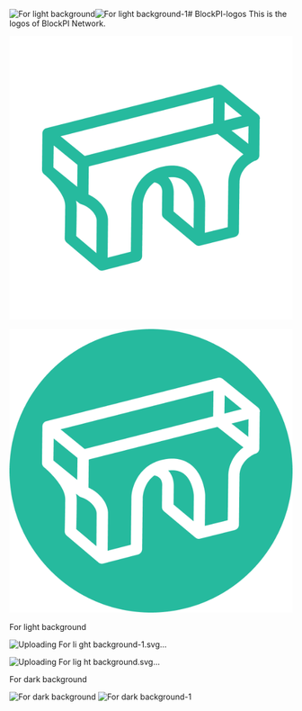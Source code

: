 ![For light background](https://github.com/user-attachments/assets/b8e50c7d-e404-429c-9fbf-a4996a679275)![For light background-1](https://github.com/user-attachments/assets/876513b7-1a21-4c82-a128-81010bae43a5)# BlockPI-logos
This is the logos of BlockPI Network. 

![BlockPI logo](https://github.com/BlockPILabs/BlockPI-logos/blob/main/logokit/Graphic-01.png)

![BlockPI logo](https://github.com/BlockPILabs/BlockPI-logos/blob/main/logokit/Graphic-02.png)


For light background

![Uploading For li<svg width="2104" height="312" viewBox="0 0 2104 312" fill="none" xmlns="http://www.w3.org/2000/svg">
<path d="M363.721 57.8599C363.715 57.4305 363.657 57.0011 363.589 56.5673C363.551 56.3168 363.536 56.0618 363.478 55.8158C363.466 55.7622 363.466 55.7085 363.455 55.6548C363.343 55.2165 363.169 54.8162 363.001 54.4091C362.934 54.2459 362.896 54.0714 362.82 53.9104C362.527 53.2909 362.171 52.7162 361.764 52.1884C361.693 52.0944 361.599 52.0184 361.523 51.9267C361.167 51.5018 360.787 51.1015 360.366 50.7481C360.319 50.7079 360.286 50.6542 360.236 50.6162L301.747 3.06104C301.651 2.985 301.535 2.94922 301.439 2.87542C300.917 2.48405 300.363 2.14858 299.772 1.87127C299.598 1.78852 299.432 1.69683 299.253 1.62526C298.535 1.339 297.788 1.13102 297.012 1.0259C296.875 1.00801 296.741 1.01696 296.605 1.00354C295.961 0.945393 295.31 0.956575 294.65 1.03485C294.422 1.06169 294.198 1.093 293.972 1.13549C293.789 1.17127 293.605 1.17127 293.42 1.21824L8.61763 73.3046C8.0875 73.4388 7.59316 73.6378 7.10776 73.8525C7.04513 73.8793 6.97579 73.8816 6.91539 73.9107C6.90197 73.9174 6.89079 73.9286 6.87737 73.9353C6.14368 74.2841 5.48828 74.7359 4.87986 75.2413C4.72552 75.371 4.5846 75.5097 4.4392 75.6484C3.96723 76.0956 3.54447 76.5854 3.17539 77.1154C3.08591 77.2429 2.98302 77.357 2.90025 77.4912C2.49091 78.1464 2.17104 78.8509 1.92946 79.5889C1.87354 79.7589 1.84223 79.9356 1.79749 80.11C1.63196 80.7384 1.53354 81.3803 1.49999 82.0423C1.49328 82.1675 1.44407 82.2816 1.44407 82.409L0.746171 143.264C0.743934 143.436 0.790908 143.6 0.797619 143.77C0.813276 144.148 0.851303 144.521 0.911698 144.894C0.960908 145.194 1.01459 145.489 1.09288 145.782C1.18459 146.127 1.30538 146.46 1.43512 146.795C1.54696 147.082 1.64986 147.368 1.7863 147.643C1.94736 147.963 2.15315 148.26 2.35223 148.564C2.52223 148.822 2.66986 149.09 2.86446 149.329C3.09039 149.609 3.36775 149.853 3.62723 150.11C3.83973 150.318 4.01868 150.557 4.25355 150.747L4.90447 151.277C15.3304 159.885 40.1974 184.678 39.4816 204.457C39.5197 224.312 38.6361 256.599 38.6249 256.925C38.5444 259.81 39.7814 262.575 41.9847 264.44L94.4007 308.826C94.4566 308.873 94.5192 308.904 94.5751 308.951C94.8346 309.161 95.1098 309.345 95.3916 309.524C95.5705 309.64 95.7428 309.765 95.9262 309.868C96.2237 310.034 96.5369 310.166 96.85 310.297C97.029 310.374 97.2012 310.465 97.3824 310.53C97.7761 310.669 98.1809 310.765 98.5925 310.852C98.7044 310.874 98.8117 310.917 98.9236 310.935C99.4515 311.027 99.9906 311.078 100.536 311.078C100.55 311.078 100.563 311.073 100.577 311.073C101.308 311.071 102.037 310.966 102.758 310.794C102.816 310.781 102.874 310.787 102.932 310.772L160.611 295.812C164.763 294.737 167.68 291.011 167.729 286.721L168.722 200.259C168.881 197.859 170.773 176.772 188.022 164.206C201.689 166.621 201.517 178.955 201.116 182.71C201.071 183.063 201.049 183.417 201.045 183.772L200.671 216.39C200.64 219.246 201.892 221.966 204.084 223.797L256.257 267.336C256.377 267.437 256.514 267.508 256.639 267.602C256.847 267.759 257.055 267.904 257.277 268.045C257.554 268.219 257.84 268.376 258.131 268.521C258.364 268.638 258.594 268.749 258.836 268.848C259.158 268.975 259.487 269.074 259.82 269.165C260.053 269.23 260.278 269.304 260.516 269.351C260.961 269.438 261.413 269.481 261.869 269.503C261.994 269.508 262.113 269.543 262.24 269.543C262.278 269.543 262.314 269.543 262.352 269.543C263.088 269.543 263.795 269.44 264.482 269.282C264.537 269.27 264.593 269.275 264.649 269.262L321.841 255.004C326.035 253.958 328.997 250.214 329.046 245.891L329.996 163.202C330.001 163.085 330.003 162.967 330.005 162.846C330.021 160.469 330.961 139.735 355.566 128.126C356.27 127.972 356.966 127.741 357.637 127.421C360.905 125.858 363.001 122.577 363.044 118.954L363.742 58.097C363.746 58.0187 363.721 57.9427 363.721 57.8599ZM71.7325 119.69L31.6325 87.0854L286.103 22.6789L285.611 65.5577L71.7325 119.69ZM19.8108 138.894L20.2291 102.313L59.8794 134.556L59.4589 171.134L19.8108 138.894ZM305.031 30.229L333.555 53.4206L304.682 60.7292L305.031 30.229ZM344.592 70.2362L344.259 99.4215L316.318 77.3905L344.592 70.2362ZM57.5084 194.046L62.7426 198.302C62.7873 198.34 62.8388 198.363 62.8857 198.401C63.0759 198.551 63.2861 198.674 63.4897 198.81C63.7827 199.005 64.0758 199.195 64.3867 199.356C64.5947 199.463 64.8094 199.552 65.0286 199.644C65.3754 199.792 65.7265 199.921 66.0867 200.027C66.2075 200.06 66.3126 200.12 66.4334 200.152C75.1437 202.33 90.9761 213.136 91.7657 226.969L91.24 281.237L57.7544 252.882C57.9982 243.171 58.5261 220.13 58.4926 204.788C58.6223 201.187 58.2465 197.598 57.5084 194.046ZM212.701 157.606C212.124 156.868 211.5 156.175 210.862 155.497C210.898 155.493 210.925 155.484 210.96 155.479C222.23 153.992 231.043 156.063 237.923 161.808C251.573 173.205 253.407 195.572 253.559 197.862L253.076 239.922L219.736 212.094L220.053 184.425C220.355 181.16 220.946 168.162 212.701 157.606ZM311.001 162.332C310.997 162.455 310.992 162.578 310.99 162.701L310.122 238.334L271.997 247.839L272.572 197.757C272.574 197.587 272.57 197.417 272.563 197.247C272.507 195.927 270.962 164.729 250.213 147.303C239.163 138.024 225.111 134.435 208.471 136.633C164.369 142.457 150.765 180.241 149.731 199.407C149.727 199.544 149.72 199.675 149.718 199.81L148.805 279.236L110.175 289.255L110.779 226.864C110.781 226.691 110.777 226.519 110.77 226.345C109.857 205.958 92.855 190.743 78.3245 184.291L78.8613 137.49L293.077 83.2701L336.336 117.378C312.882 134.005 311.111 157.846 311.001 162.332Z" fill="#26BA9E"/>
<path d="M449.994 236.522V76.2225H508.389C516.862 76.2225 524.495 77.9781 531.289 81.4895C538.159 84.9245 543.579 89.8861 547.548 96.3744C551.594 102.786 553.616 110.382 553.616 119.16C553.616 123.053 553.044 126.984 551.899 130.953C550.754 134.923 548.998 138.51 546.632 141.716C544.266 144.846 541.212 147.174 537.472 148.701C542.434 149.922 546.479 152.136 549.609 155.342C552.739 158.548 555.181 162.326 556.937 166.677C558.693 170.952 559.876 175.341 560.486 179.845C561.173 184.272 561.517 188.394 561.517 192.211C561.517 200.684 559.418 208.241 555.219 214.882C551.021 221.523 545.372 226.79 538.273 230.683C531.251 234.576 523.465 236.522 514.915 236.522H449.994ZM477.932 212.592H512.053C516.633 212.592 520.755 211.485 524.419 209.271C528.083 207.058 531.022 204.004 533.235 200.111C535.449 196.218 536.556 191.791 536.556 186.829C536.556 182.555 535.449 178.509 533.235 174.692C531.022 170.876 528.083 167.784 524.419 165.418C520.755 163.052 516.633 161.868 512.053 161.868H477.932V212.592ZM477.932 138.281H505.183C510.832 138.281 515.641 136.526 519.61 133.014C523.656 129.503 525.678 124.847 525.678 119.045C525.678 112.862 523.656 108.206 519.61 105.076C515.641 101.87 510.832 100.267 505.183 100.267H477.932V138.281ZM579.925 236.522V64.7724H607.863V236.522H579.925ZM683.976 239.499C673.442 239.499 663.824 236.79 655.122 231.37C646.497 225.95 639.589 218.699 634.398 209.615C629.284 200.455 626.726 190.341 626.726 179.272C626.726 170.876 628.215 163.052 631.192 155.8C634.169 148.472 638.253 142.06 643.443 136.564C648.71 130.992 654.817 126.641 661.763 123.511C668.71 120.381 676.114 118.816 683.976 118.816C694.51 118.816 704.09 121.526 712.716 126.946C721.418 132.366 728.326 139.655 733.44 148.815C738.631 157.975 741.226 168.128 741.226 179.272C741.226 187.593 739.738 195.379 736.761 202.63C733.784 209.882 729.662 216.294 724.395 221.866C719.204 227.362 713.136 231.675 706.189 234.805C699.319 237.935 691.915 239.499 683.976 239.499ZM683.976 211.561C689.549 211.561 694.549 210.073 698.976 207.096C703.403 204.119 706.876 200.188 709.395 195.302C711.991 190.417 713.288 185.074 713.288 179.272C713.288 173.318 711.953 167.899 709.281 163.013C706.686 158.052 703.136 154.121 698.632 151.22C694.205 148.243 689.32 146.754 683.976 146.754C678.48 146.754 673.519 148.243 669.091 151.22C664.664 154.197 661.153 158.166 658.557 163.128C655.962 168.09 654.664 173.471 654.664 179.272C654.664 185.303 656 190.761 658.672 195.646C661.344 200.531 664.893 204.424 669.32 207.325C673.824 210.149 678.709 211.561 683.976 211.561ZM830.492 202.058L855.682 215.683C850.415 222.859 843.812 228.622 835.873 232.973C827.935 237.324 819.271 239.499 809.882 239.499C799.348 239.499 789.73 236.79 781.028 231.37C772.402 225.95 765.494 218.699 760.303 209.615C755.189 200.455 752.632 190.341 752.632 179.272C752.632 170.876 754.12 163.052 757.097 155.8C760.074 148.472 764.158 142.06 769.349 136.564C774.616 130.992 780.722 126.641 787.669 123.511C794.615 120.381 802.019 118.816 809.882 118.816C819.271 118.816 827.935 120.992 835.873 125.343C843.812 129.694 850.415 135.533 855.682 142.861L830.492 156.372C827.82 153.319 824.652 150.953 820.988 149.273C817.401 147.594 813.698 146.754 809.882 146.754C804.386 146.754 799.424 148.281 794.997 151.334C790.569 154.311 787.058 158.281 784.463 163.242C781.867 168.128 780.57 173.471 780.57 179.272C780.57 184.997 781.867 190.341 784.463 195.302C787.058 200.188 790.569 204.119 794.997 207.096C799.424 210.073 804.386 211.561 809.882 211.561C813.851 211.561 817.63 210.722 821.217 209.042C824.805 207.287 827.896 204.959 830.492 202.058ZM974.908 236.522H942.734L916.628 191.524L900.598 210.645V236.522H872.66V64.7724H900.598V167.25L938.497 122.022H975.023L935.749 168.853L974.908 236.522ZM995.211 236.522V76.2225H1052.46C1061.16 76.2225 1069.03 78.398 1076.05 82.749C1083.15 87.1 1088.76 92.9395 1092.88 100.267C1097 107.595 1099.06 115.649 1099.06 124.427C1099.06 133.434 1096.92 141.602 1092.65 148.93C1088.45 156.182 1082.8 161.983 1075.7 166.334C1068.61 170.609 1060.86 172.746 1052.46 172.746H1023.15V236.522H995.211ZM1023.15 144.808H1049.48C1053.45 144.808 1057.08 143.816 1060.36 141.831C1063.64 139.846 1066.24 137.175 1068.15 133.816C1070.13 130.457 1071.12 126.717 1071.12 122.595C1071.12 118.397 1070.13 114.618 1068.15 111.259C1066.24 107.901 1063.64 105.229 1060.36 103.244C1057.08 101.26 1053.45 100.267 1049.48 100.267H1023.15V144.808ZM1123.43 236.522V76.2225H1151.37V236.522H1123.43ZM1237.41 236.522V76.2225H1267.63L1335.3 186.028V76.2225H1363.24V236.522H1333.13L1265.34 126.717V236.522H1237.41ZM1439.41 239.499C1428.87 239.499 1419.26 236.79 1410.55 231.37C1401.93 225.95 1395.02 218.66 1389.83 209.5C1384.72 200.34 1382.16 190.226 1382.16 179.158C1382.16 170.838 1383.65 163.052 1386.62 155.8C1389.6 148.472 1393.68 142.06 1398.88 136.564C1404.14 130.992 1410.25 126.641 1417.2 123.511C1424.14 120.381 1431.55 118.816 1439.41 118.816C1448.34 118.816 1456.51 120.725 1463.91 124.541C1471.39 128.282 1477.73 133.434 1482.92 139.999C1488.11 146.564 1491.89 154.044 1494.25 162.441C1496.62 170.838 1497.15 179.616 1495.86 188.776H1412.16C1413.23 193.051 1414.98 196.905 1417.42 200.34C1419.87 203.699 1422.96 206.409 1426.7 208.47C1430.44 210.455 1434.68 211.485 1439.41 211.561C1444.29 211.638 1448.72 210.493 1452.69 208.126C1456.74 205.684 1460.09 202.401 1462.77 198.279L1491.28 204.92C1486.62 215.073 1479.67 223.393 1470.44 229.881C1461.2 236.293 1450.86 239.499 1439.41 239.499ZM1411.24 167.822H1467.58C1466.74 163.242 1464.94 159.12 1462.19 155.456C1459.52 151.716 1456.2 148.739 1452.23 146.525C1448.26 144.312 1443.99 143.205 1439.41 143.205C1434.83 143.205 1430.59 144.312 1426.7 146.525C1422.81 148.663 1419.49 151.602 1416.74 155.342C1414.07 159.006 1412.23 163.166 1411.24 167.822ZM1575.86 149.96H1553.65V236.522H1525.71V149.96H1508.76V122.022H1525.71V86.0695H1553.65V122.022H1575.86V149.96ZM1655.64 236.522H1627.93L1589.69 122.022H1617.05L1641.9 196.104L1666.63 122.022H1694.23L1718.96 196.104L1743.81 122.022H1771.17L1732.93 236.522H1705.22L1680.37 162.097L1655.64 236.522ZM1834.12 239.499C1823.59 239.499 1813.97 236.79 1805.27 231.37C1796.64 225.95 1789.73 218.699 1784.54 209.615C1779.43 200.455 1776.87 190.341 1776.87 179.272C1776.87 170.876 1778.36 163.052 1781.34 155.8C1784.31 148.472 1788.4 142.06 1793.59 136.564C1798.85 130.992 1804.96 126.641 1811.91 123.511C1818.85 120.381 1826.26 118.816 1834.12 118.816C1844.65 118.816 1854.23 121.526 1862.86 126.946C1871.56 132.366 1878.47 139.655 1883.58 148.815C1888.77 157.975 1891.37 168.128 1891.37 179.272C1891.37 187.593 1889.88 195.379 1886.9 202.63C1883.93 209.882 1879.81 216.294 1874.54 221.866C1869.35 227.362 1863.28 231.675 1856.33 234.805C1849.46 237.935 1842.06 239.499 1834.12 239.499ZM1834.12 211.561C1839.69 211.561 1844.69 210.073 1849.12 207.096C1853.55 204.119 1857.02 200.188 1859.54 195.302C1862.13 190.417 1863.43 185.074 1863.43 179.272C1863.43 173.318 1862.1 167.899 1859.42 163.013C1856.83 158.052 1853.28 154.121 1848.78 151.22C1844.35 148.243 1839.46 146.754 1834.12 146.754C1828.62 146.754 1823.66 148.243 1819.24 151.22C1814.81 154.197 1811.3 158.166 1808.7 163.128C1806.11 168.09 1804.81 173.471 1804.81 179.272C1804.81 185.303 1806.14 190.761 1808.82 195.646C1811.49 200.531 1815.04 204.424 1819.46 207.325C1823.97 210.149 1828.85 211.561 1834.12 211.561ZM1909.31 236.522L1909.2 122.022H1937.14L1937.25 132.213C1941.14 128.091 1945.8 124.847 1951.22 122.48C1956.64 120.038 1962.48 118.816 1968.74 118.816C1972.94 118.816 1977.13 119.427 1981.33 120.648L1970.34 148.815C1967.44 147.67 1964.54 147.098 1961.64 147.098C1957.14 147.098 1953.01 148.205 1949.27 150.418C1945.61 152.556 1942.67 155.495 1940.46 159.235C1938.32 162.899 1937.25 166.983 1937.25 171.486V236.522H1909.31ZM2096.43 236.522H2064.25L2038.15 191.524L2022.12 210.645V236.522H1994.18V64.7724H2022.12V167.25L2060.02 122.022H2096.54L2057.27 168.853L2096.43 236.522Z" fill="black"/>
</svg>
ght background-1.svg…]()


![Uploading For lig<svg width="1170" height="311" viewBox="0 0 1170 311" fill="none" xmlns="http://www.w3.org/2000/svg">
<path d="M363.721 56.9043C363.715 56.475 363.657 56.0456 363.589 55.6117C363.551 55.3612 363.536 55.1063 363.478 54.8603C363.466 54.8066 363.466 54.7529 363.455 54.6992C363.343 54.2609 363.169 53.8606 363.001 53.4536C362.934 53.2903 362.896 53.1159 362.82 52.9548C362.527 52.3354 362.171 51.7606 361.764 51.2328C361.693 51.1389 361.599 51.0628 361.523 50.9711C361.167 50.5462 360.787 50.1459 360.366 49.7925C360.319 49.7523 360.286 49.6986 360.236 49.6606L301.747 2.10547C301.651 2.02944 301.535 1.99365 301.439 1.91985C300.917 1.52848 300.363 1.19302 299.772 0.915702C299.598 0.832955 299.432 0.741262 299.253 0.669697C298.535 0.383436 297.788 0.175449 297.012 0.0703374C296.875 0.0524461 296.741 0.0613918 296.605 0.0479733C295.961 -0.0101735 295.31 0.00100859 294.65 0.0792831C294.422 0.10612 294.198 0.13743 293.972 0.179922C293.789 0.215704 293.605 0.215704 293.42 0.262669L8.61763 72.349C8.0875 72.4832 7.59316 72.6823 7.10776 72.8969C7.04513 72.9238 6.97579 72.926 6.91539 72.9551C6.90197 72.9618 6.89079 72.973 6.87737 72.9797C6.14368 73.3286 5.48828 73.7803 4.87986 74.2858C4.72552 74.4155 4.5846 74.5541 4.4392 74.6928C3.96723 75.1401 3.54447 75.6299 3.17539 76.1599C3.08591 76.2874 2.98302 76.4014 2.90025 76.5356C2.49091 77.1909 2.17104 77.8953 1.92946 78.6334C1.87354 78.8033 1.84223 78.98 1.79749 79.1544C1.63196 79.7829 1.53354 80.4247 1.49999 81.0867C1.49328 81.2119 1.44407 81.326 1.44407 81.4535L0.746171 142.309C0.743934 142.481 0.790908 142.644 0.797619 142.814C0.813276 143.192 0.851303 143.565 0.911698 143.939C0.960908 144.239 1.01459 144.534 1.09288 144.827C1.18459 145.171 1.30538 145.504 1.43512 145.84C1.54696 146.126 1.64986 146.412 1.7863 146.687C1.94736 147.007 2.15315 147.305 2.35223 147.609C2.52223 147.866 2.66986 148.134 2.86446 148.374C3.09039 148.653 3.36775 148.897 3.62723 149.154C3.83973 149.362 4.01868 149.602 4.25355 149.792L4.90447 150.322C15.3304 158.93 40.1974 183.722 39.4816 203.501C39.5197 223.356 38.6361 255.643 38.6249 255.97C38.5444 258.855 39.7814 261.619 41.9847 263.484L94.4007 307.87C94.4566 307.917 94.5192 307.949 94.5751 307.996C94.8346 308.206 95.1098 308.389 95.3916 308.568C95.5705 308.684 95.7428 308.81 95.9262 308.913C96.2237 309.078 96.5369 309.21 96.85 309.342C97.029 309.418 97.2012 309.51 97.3824 309.574C97.7761 309.713 98.1809 309.809 98.5925 309.897C98.7044 309.919 98.8117 309.961 98.9236 309.979C99.4515 310.071 99.9906 310.122 100.536 310.122C100.55 310.122 100.563 310.118 100.577 310.118C101.308 310.116 102.037 310.011 102.758 309.838C102.816 309.825 102.874 309.832 102.932 309.816L160.611 294.857C164.763 293.781 167.68 290.055 167.729 285.766L168.722 199.304C168.881 196.904 170.773 175.817 188.022 163.25C201.689 165.666 201.517 178 201.116 181.754C201.071 182.108 201.049 182.461 201.045 182.817L200.671 215.435C200.64 218.291 201.892 221.01 204.084 222.842L256.257 266.38C256.377 266.481 256.514 266.553 256.639 266.647C256.847 266.803 257.055 266.948 257.277 267.089C257.554 267.264 257.84 267.42 258.131 267.566C258.364 267.682 258.594 267.794 258.836 267.892C259.158 268.02 259.487 268.118 259.82 268.21C260.053 268.275 260.278 268.348 260.516 268.395C260.961 268.483 261.413 268.525 261.869 268.547C261.994 268.552 262.113 268.588 262.24 268.588C262.278 268.588 262.314 268.588 262.352 268.588C263.088 268.588 263.795 268.485 264.482 268.326C264.537 268.315 264.593 268.319 264.649 268.306L321.841 254.049C326.035 253.002 328.997 249.258 329.046 244.935L329.996 162.246C330.001 162.13 330.003 162.011 330.005 161.891C330.021 159.513 330.961 138.78 355.566 127.17C356.27 127.016 356.966 126.786 357.637 126.466C360.905 124.903 363.001 121.622 363.044 117.999L363.742 57.1414C363.746 57.0631 363.721 56.9871 363.721 56.9043ZM71.7325 118.735L31.6325 86.1298L286.103 21.7233L285.611 64.6021L71.7325 118.735ZM19.8108 137.939L20.2291 101.358L59.8794 133.6L59.4589 170.179L19.8108 137.939ZM305.031 29.2734L333.555 52.4651L304.682 59.7737L305.031 29.2734ZM344.592 69.2807L344.259 98.4659L316.318 76.435L344.592 69.2807ZM57.5084 193.091L62.7426 197.347C62.7873 197.385 62.8388 197.407 62.8857 197.445C63.0759 197.595 63.2861 197.718 63.4897 197.854C63.7827 198.049 64.0758 198.239 64.3867 198.4C64.5947 198.507 64.8094 198.597 65.0286 198.689C65.3754 198.836 65.7265 198.966 66.0867 199.071C66.2075 199.105 66.3126 199.165 66.4334 199.196C75.1437 201.374 90.9761 212.181 91.7657 226.013L91.24 280.282L57.7544 251.926C57.9982 242.216 58.5261 219.174 58.4926 203.832C58.6223 200.232 58.2465 196.642 57.5084 193.091ZM212.701 156.651C212.124 155.913 211.5 155.219 210.862 154.542C210.898 154.537 210.925 154.528 210.96 154.524C222.23 153.037 231.043 155.108 237.923 160.853C251.573 172.25 253.407 194.616 253.559 196.906L253.076 238.966L219.736 211.139L220.053 183.47C220.355 180.205 220.946 167.207 212.701 156.651ZM311.001 161.376C310.997 161.499 310.992 161.622 310.99 161.745L310.122 237.379L271.997 246.883L272.572 196.801C272.574 196.631 272.57 196.461 272.563 196.291C272.507 194.972 270.962 163.774 250.213 146.348C239.163 137.069 225.111 133.479 208.471 135.678C164.369 141.501 150.765 179.285 149.731 198.452C149.727 198.588 149.72 198.72 149.718 198.854L148.805 278.28L110.175 288.299L110.779 225.908C110.781 225.736 110.777 225.564 110.77 225.389C109.857 205.002 92.855 189.788 78.3245 183.336L78.8613 136.534L293.077 82.3145L336.336 116.422C312.882 133.05 311.111 156.89 311.001 161.376Z" fill="#26BA9E"/>
<path d="M449.994 232.567V72.2669H508.389C516.862 72.2669 524.495 74.0226 531.289 77.5339C538.159 80.9689 543.579 85.9306 547.548 92.4189C551.594 98.8309 553.616 106.426 553.616 115.204C553.616 119.097 553.044 123.029 551.899 126.998C550.754 130.967 548.998 134.555 546.632 137.761C544.266 140.891 541.212 143.219 537.472 144.745C542.434 145.967 546.479 148.18 549.609 151.386C552.739 154.592 555.181 158.371 556.937 162.722C558.693 166.997 559.876 171.386 560.486 175.889C561.173 180.317 561.517 184.439 561.517 188.255C561.517 196.728 559.418 204.285 555.219 210.926C551.021 217.567 545.372 222.834 538.273 226.727C531.251 230.62 523.465 232.567 514.915 232.567H449.994ZM477.932 208.636H512.053C516.633 208.636 520.755 207.53 524.419 205.316C528.083 203.102 531.022 200.049 533.235 196.156C535.449 192.263 536.556 187.836 536.556 182.874C536.556 178.599 535.449 174.554 533.235 170.737C531.022 166.92 528.083 163.829 524.419 161.462C520.755 159.096 516.633 157.913 512.053 157.913H477.932V208.636ZM477.932 134.326H505.183C510.832 134.326 515.641 132.57 519.61 129.059C523.656 125.548 525.678 120.891 525.678 115.09C525.678 108.907 523.656 104.251 519.61 101.121C515.641 97.9149 510.832 96.3119 505.183 96.3119H477.932V134.326ZM579.925 232.567V60.8169H607.863V232.567H579.925ZM683.976 235.544C673.442 235.544 663.824 232.834 655.122 227.414C646.497 221.995 639.589 214.743 634.398 205.659C629.284 196.499 626.726 186.385 626.726 175.317C626.726 166.92 628.215 159.096 631.192 151.844C634.169 144.516 638.253 138.104 643.443 132.608C648.71 127.036 654.817 122.685 661.763 119.555C668.71 116.426 676.114 114.861 683.976 114.861C694.51 114.861 704.09 117.571 712.716 122.99C721.418 128.41 728.326 135.7 733.44 144.86C738.631 154.02 741.226 164.172 741.226 175.317C741.226 183.637 739.738 191.423 736.761 198.675C733.784 205.927 729.662 212.339 724.395 217.911C719.204 223.407 713.136 227.72 706.189 230.849C699.319 233.979 691.915 235.544 683.976 235.544ZM683.976 207.606C689.549 207.606 694.549 206.117 698.976 203.14C703.403 200.163 706.876 196.232 709.395 191.347C711.991 186.462 713.288 181.118 713.288 175.317C713.288 169.363 711.953 163.943 709.281 159.058C706.686 154.096 703.136 150.165 698.632 147.264C694.205 144.287 689.32 142.799 683.976 142.799C678.48 142.799 673.519 144.287 669.091 147.264C664.664 150.241 661.153 154.211 658.557 159.172C655.962 164.134 654.664 169.516 654.664 175.317C654.664 181.347 656 186.805 658.672 191.69C661.344 196.576 664.893 200.469 669.32 203.369C673.824 206.194 678.709 207.606 683.976 207.606ZM830.492 198.102L855.682 211.728C850.415 218.903 843.812 224.666 835.873 229.017C827.935 233.368 819.271 235.544 809.882 235.544C799.348 235.544 789.73 232.834 781.028 227.414C772.402 221.995 765.494 214.743 760.303 205.659C755.189 196.499 752.632 186.385 752.632 175.317C752.632 166.92 754.12 159.096 757.097 151.844C760.074 144.516 764.158 138.104 769.349 132.608C774.616 127.036 780.722 122.685 787.669 119.555C794.615 116.426 802.019 114.861 809.882 114.861C819.271 114.861 827.935 117.036 835.873 121.387C843.812 125.738 850.415 131.578 855.682 138.906L830.492 152.417C827.82 149.364 824.652 146.997 820.988 145.318C817.401 143.639 813.698 142.799 809.882 142.799C804.386 142.799 799.424 144.326 794.997 147.379C790.569 150.356 787.058 154.325 784.463 159.287C781.867 164.172 780.57 169.516 780.57 175.317C780.57 181.042 781.867 186.385 784.463 191.347C787.058 196.232 790.569 200.163 794.997 203.14C799.424 206.117 804.386 207.606 809.882 207.606C813.851 207.606 817.63 206.766 821.217 205.087C824.805 203.331 827.896 201.003 830.492 198.102ZM974.908 232.567H942.734L916.628 187.568L900.598 206.69V232.567H872.66V60.8169H900.598V163.294L938.497 118.067H975.023L935.749 164.897L974.908 232.567ZM995.211 232.567V72.2669H1052.46C1061.16 72.2669 1069.03 74.4424 1076.05 78.7934C1083.15 83.1444 1088.76 88.9839 1092.88 96.3119C1097 103.64 1099.06 111.693 1099.06 120.471C1099.06 129.479 1096.92 137.646 1092.65 144.974C1088.45 152.226 1082.8 158.027 1075.7 162.378C1068.61 166.653 1060.86 168.79 1052.46 168.79H1023.15V232.567H995.211ZM1023.15 140.852H1049.48C1053.45 140.852 1057.08 139.86 1060.36 137.875C1063.64 135.891 1066.24 133.219 1068.15 129.86C1070.13 126.502 1071.12 122.761 1071.12 118.639C1071.12 114.441 1070.13 110.663 1068.15 107.304C1066.24 103.945 1063.64 101.274 1060.36 99.2889C1057.08 97.3042 1053.45 96.3119 1049.48 96.3119H1023.15V140.852ZM1123.43 232.567V72.2669H1151.37V232.567H1123.43Z" fill="black"/>
</svg>
ht background.svg…]()


For dark background

![For dark background](https://github.com/user-attachments/assets/09c6bae5-2ce5-4b7d-bcfe-20558c807fac)
![For dark background-1](https://github.com/user-attachments/assets/c129aa86-0c9d-47a4-984c-afb06a150bc4)
